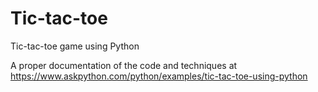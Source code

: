 # Tic-tac-toe
Tic-tac-toe game using Python

A proper documentation of the code and techniques at https://www.askpython.com/python/examples/tic-tac-toe-using-python
